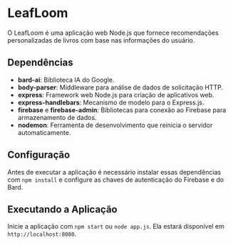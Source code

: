 # LeafLoom

O LeafLoom é uma aplicação web Node.js que fornece recomendações personalizadas de livros com base nas informações do usuário.

## Dependências

- **bard-ai**: Biblioteca IA do Google.
- **body-parser**: Middleware para análise de dados de solicitação HTTP.
- **express**: Framework web Node.js para criação de aplicativos web.
- **express-handlebars**: Mecanismo de modelo para o Express.js.
- **firebase** e **firebase-admin**: Bibliotecas para conexão ao Firebase para armazenamento de dados.
- **nodemon**: Ferramenta de desenvolvimento que reinicia o servidor automaticamente.

## Configuração

Antes de executar a aplicação é necessário instalar essas dependências com `npm install` e configure as chaves de autenticação do Firebase e do Bard.

## Executando a Aplicação

Inicie a aplicação com `npm start` ou `node app.js`. Ela estará disponível em `http://localhost:8080`.

